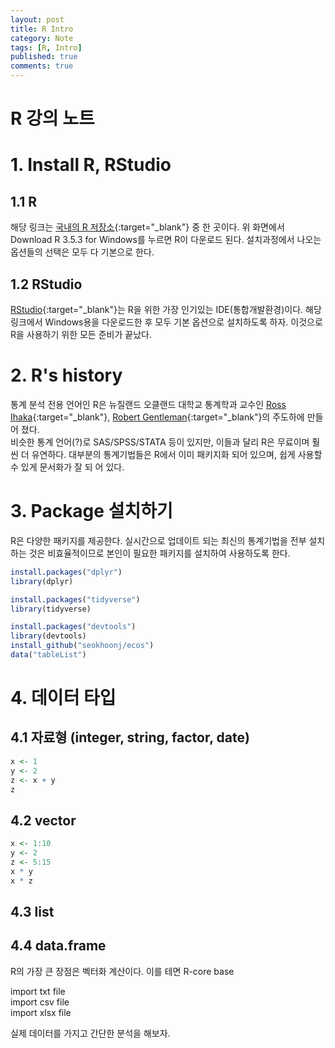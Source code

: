 ```yaml
---
layout: post
title: R Intro 
category: Note
tags: [R, Intro]
published: true
comments: true
---
```


R 강의 노트
===

# 1. Install R, RStudio

## 1.1 R
해당 링크는 [국내의 R 저장소][1]{:target="\_blank"} 중 한 곳이다. 위 화면에서 Download R 3.5.3 for Windows를 누르면
R이 다운로드 된다. 설치과정에서 나오는 옵션들의 선택은 모두 다 기본으로 한다.  

## 1.2 RStudio
[RStudio][2]{:target="\_blank"}는 R을 위한 가장 인기있는 IDE(통합개발환경)이다. 해당 링크에서 Windows용을 다운로드한 후 모두 기본 옵션으로 설치하도록 하자. 이것으로 R을 사용하기 위한 모든 준비가 끝났다.  

# 2. R's history
통계 분석 전용 언어인 R은 뉴질랜드 오클랜드 대학교 통계학과 교수인 [Ross Ihaka][3]{:target="\_blank"}, [Robert Gentleman][4]{:target="\_blank"}의 주도하에 만들어 졌다.  
비슷한 통계 언어(?)로 SAS/SPSS/STATA 등이 있지만, 이들과 달리 R은 무료이며 훨씬 더 유연하다. 대부분의 통계기법들은 R에서 이미 패키지화 되어 있으며, 쉽게 사용할 수 있게 문서화가 잘 되 어 있다.  


# 3. Package 설치하기
R은 다양한 패키지를 제공한다. 실시간으로 업데이트 되는 최신의 통계기법을 전부 설치하는 것은 비효율적이므로 본인이 필요한 패키지를 설치하여 사용하도록 한다.
``` r
install.packages("dplyr")
library(dplyr)

install.packages("tidyverse")
library(tidyverse)

install.packages("devtools")  
library(devtools)
install_github("seokhoonj/ecos")
data("tableList")
```
# 4. 데이터 타입

## 4.1 자료형 (integer, string, factor, date)
```r
x <- 1
y <- 2
z <- x + y
z
```

## 4.2 vector
``` r
x <- 1:10
y <- 2
z <- 5:15
x * y
x * z
```

## 4.3 list 
## 4.4 data.frame

R의 가장 큰 장점은 벡터화 계산이다. 이를 테면
R-core
base

import txt file  
import csv file  
import xlsx file  

실제 데이터를 가지고 간단한 분석을 해보자.

[1]: http://cran.seoul.go.kr/bin/windows/base/
[2]: https://www.rstudio.com/products/rstudio/download/#download
[3]: https://en.wikipedia.org/wiki/Ross_Ihaka
[4]: https://en.wikipedia.org/wiki/Robert_Gentleman_(statistician)

